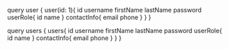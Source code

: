query user {
  user(id: 1){
    id
    username
    firstName
    lastName
    password
    userRole{
      id
      name
    }
    contactInfo{
      email
      phone
    }
  }
}

query users {
  users{
    id
    username
    firstName
    lastName
    password
    userRole{
      id
      name
    }
    contactInfo{
      email
      phone
    }
  }
}